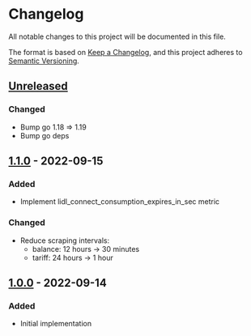 # Changelog
All notable changes to this project will be documented in this file.

The format is based on [Keep a Changelog](https://keepachangelog.com/en/1.0.0/),
and this project adheres to [Semantic Versioning](https://semver.org/spec/v2.0.0.html).

## [Unreleased]
### Changed
- Bump go 1.18 => 1.19
- Bump go deps

## [1.1.0] - 2022-09-15
### Added
- Implement lidl_connect_consumption_expires_in_sec metric
### Changed
- Reduce scraping intervals:
    * balance: 12 hours -> 30 minutes
    * tariff: 24 hours -> 1 hour

## [1.0.0] - 2022-09-14
### Added
- Initial implementation

[Unreleased]: https://github.com/avakarev/lidl-connect-exporter/compare/v1.1.0...HEAD
[1.1.0]: https://github.com/avakarev/lidl-connect-exporter/compare/1.0.0...1.1.0
[1.0.0]: https://github.com/avakarev/lidl-connect-exporter/releases/tag/v1.0.0
